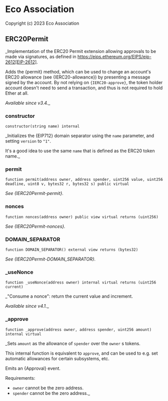# Eco Association

Copyright (c) 2023 Eco Association

## ERC20Permit

_Implementation of the ERC20 Permit extension allowing approvals to be made via signatures, as defined in
https://eips.ethereum.org/EIPS/eip-2612[EIP-2612].

Adds the {permit} method, which can be used to change an account's ERC20 allowance (see {IERC20-allowance}) by
presenting a message signed by the account. By not relying on `{IERC20-approve}`, the token holder account doesn't
need to send a transaction, and thus is not required to hold Ether at all.

_Available since v3.4.__

### constructor

  ```solidity
  constructor(string name) internal
  ```

_Initializes the {EIP712} domain separator using the `name` parameter, and setting `version` to `"1"`.

It's a good idea to use the same `name` that is defined as the ERC20 token name._

### permit

  ```solidity
  function permit(address owner, address spender, uint256 value, uint256 deadline, uint8 v, bytes32 r, bytes32 s) public virtual
  ```

_See {IERC20Permit-permit}._

### nonces

  ```solidity
  function nonces(address owner) public view virtual returns (uint256)
  ```

_See {IERC20Permit-nonces}._

### DOMAIN_SEPARATOR

  ```solidity
  function DOMAIN_SEPARATOR() external view returns (bytes32)
  ```

_See {IERC20Permit-DOMAIN_SEPARATOR}._

### _useNonce

  ```solidity
  function _useNonce(address owner) internal virtual returns (uint256 current)
  ```

_"Consume a nonce": return the current value and increment.

_Available since v4.1.__

### _approve

  ```solidity
  function _approve(address owner, address spender, uint256 amount) internal virtual
  ```

_Sets `amount` as the allowance of `spender` over the `owner` s tokens.

This internal function is equivalent to `approve`, and can be used to
e.g. set automatic allowances for certain subsystems, etc.

Emits an {Approval} event.

Requirements:

- `owner` cannot be the zero address.
- `spender` cannot be the zero address._

